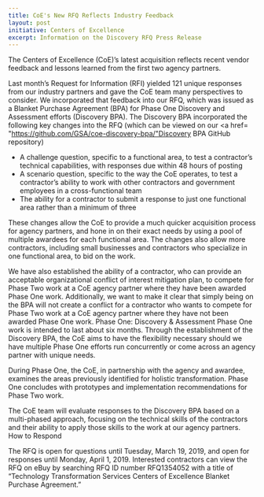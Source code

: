 ```yaml
---
title: CoE's New RFQ Reflects Industry Feedback 
layout: post
initiative: Centers of Excellence
excerpt: Information on the Discovery RFQ Press Release
---
```


The Centers of Excellence (CoE)’s latest acquisition reflects recent vendor feedback and lessons learned from the first two agency partners.

Last month’s Request for Information (RFI) yielded 121 unique responses from our industry partners and gave the CoE team many perspectives to consider. We incorporated that feedback into our RFQ, which was issued as a Blanket Purchase Agreement (BPA) for Phase One Discovery and Assessment efforts (Discovery BPA).
The Discovery BPA incorporated the following key changes into the RFQ (which can be viewed on our <a href= "https://github.com/GSA/coe-discovery-bpa/"Discovery BPA GitHub repository</a>)
<ul>
  <li>A challenge question, specific to a functional area, to test a contractor’s technical capabilities, with responses due within 48 hours of posting</li>
<li>A scenario question, specific to the way the CoE operates, to test a contractor’s ability to work with other contractors and government employees in a cross-functional team</li>
<li>The ability for a contractor to submit a response to just one functional area rather than a minimum of three</li>
  </ul>

These changes allow the CoE to provide a much quicker acquisition process for agency partners, and hone in on their exact needs by using a pool of multiple awardees for each functional area. The changes also allow more contractors, including small businesses and contractors who specialize in one functional area, to bid on the work.

We have also established the ability of a contractor, who can provide an acceptable organizational conflict of interest mitigation plan, to compete for Phase Two work at a CoE agency partner where they have been awarded Phase One work. Additionally, we want to make it clear that simply being on the BPA will not create a conflict for a contractor who wants to compete for Phase Two work at a CoE agency partner where they have not been awarded Phase One work.
Phase One: Discovery & Assessment
Phase One work is intended to last about six months. Through the establishment of the Discovery BPA, the CoE aims to have the flexibility necessary should we have multiple Phase One efforts run concurrently or come across an agency partner with unique needs.

During Phase One, the CoE, in partnership with the agency and awardee, examines the areas previously identified for holistic transformation. Phase One concludes with prototypes and implementation recommendations for Phase Two work.

The CoE team will evaluate responses to the Discovery BPA based on a multi-phased approach, focusing on the technical skills of the contractors and their ability to apply those skills to the work at our agency partners. 
How to Respond

The RFQ is open for questions until Tuesday, March 19, 2019, and open for responses until Monday, April 1, 2019. Interested contractors can view the RFQ on eBuy by searching RFQ ID number RFQ1354052 with a title of “Technology Transformation Services Centers of Excellence Blanket Purchase Agreement.” 

